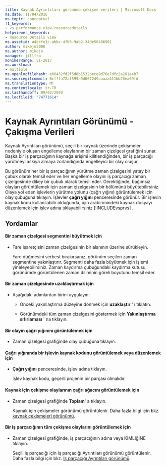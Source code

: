 ```yaml
---
title: Kaynak Ayrıntıları görünümü-çekişme verileri | Microsoft Docs
ms.date: 11/04/2016
ms.topic: conceptual
f1_keywords:
- vs.performance.view.resourcedetails
helpviewer_keywords:
- Resource Details view
ms.assetid: a4ecfe1c-abbc-4fb3-9ab2-34de50486901
author: mikejo5000
ms.author: mikejo
manager: jillfra
monikerRange: vs-2017
ms.workload:
- multiple
ms.openlocfilehash: e66432fd2f5d8b1532bece9d76e7dfc2a261e4b7
ms.sourcegitcommit: 6cfffa72af599a9d667249caaaa411bb28ea69fd
ms.translationtype: MT
ms.contentlocale: tr-TR
ms.lasthandoff: 09/02/2020
ms.locfileid: "74771614"
---
```

# <a name="resource-details-view---contention-data"></a>Kaynak Ayrıntıları Görünümü - Çakışma Verileri
Kaynak Ayrıntıları görünümü, seçili bir kaynak üzerinde çekişmeler nedeniyle oluşan engelleme olaylarının bir zaman çizelgesi grafiğini sunar. Başka bir iş parçacığının kaynağa erişimi kilitlendiğinden, bir iş parçacığı yürütmeyi askıya almaya zorlandığında engelleyici bir olay oluşur.

 Bu görünüm her bir iş parçacığının yürütme zaman çizelgesini yatay bir çubuk olarak temsil eder ve her engelleme olayını iş parçacığı zaman çizelgesinde dikey bir çubuk olarak temsil eder. Gerektiğinde, bağımsız olayları görüntülemek için zaman çizelgesinin bir bölümünü büyütebilirsiniz. Olaya yol eden işlevlerin yürütme yolunu (çağrı yığını) görüntülemek için olay çubuğuna tıklayın. İşlevler **çağrı yığını** penceresinde görünür. Bir işlevin kaynak kodu kullanılabilir olduğunda, için arabirimindeki kaynak dosyayı düzenlemek için işlev adına tıklayabilirsiniz [!INCLUDE[vsprvs](../code-quality/includes/vsprvs_md.md)] .

## <a name="procedures"></a>Yordamlar

#### <a name="to-magnify-a-timeline-segment"></a>Bir zaman çizelgesi segmentini büyütmek için

- Fare işaretçisini zaman çizelgesinin bir alanının üzerine sürükleyin.

     Fare düğmesini serbest bırakırsanız, görünüm seçilen zaman segmentine yakınlaştırır. Segmenti daha fazla büyütmek için işlemi yineleyebilirsiniz. Zaman kaydırma çubuğundaki kaydırma kutusu, görünümde görüntülenen zaman diliminin göreli boyutunu temsil eder.

#### <a name="to-zoom-out-on-a-timeline"></a>Bir zaman çizelgesinde uzaklaştırmak için

- Aşağıdaki adımlardan birini uygulayın:

  - Önceki yakınlaştırma düzeyine dönmek için **uzaklaştır** ' ı tıklatın.

  - Görünümdeki tüm zaman çizelgesini göstermek için **Yakınlaştırma sıfırlaması** ' na tıklayın.

#### <a name="to-view-the-call-stack-of-an-event"></a>Bir olayın çağrı yığınını görüntülemek için

- Zaman çizelgesi grafiğinde olay çubuğuna tıklayın.

#### <a name="to-view-or-edit-the-source-code-of-a-function-in-the-call-stack"></a>Çağrı yığınında bir işlevin kaynak kodunu görüntülemek veya düzenlemek için

- **Çağrı yığını** penceresinde, işlev adına tıklayın.

  İşlev kaynak kodu, geçerli projenin bir parçası olmalıdır.

#### <a name="to-view-the-call-tree-of-contention-events-for-the-resource"></a>Kaynak için çekişme olaylarının çağrı ağacını görüntülemek için

- Zaman çizelgesi grafiğinde **Toplam**' a tıklayın.

     Kaynak için çekişmeler görünümü görüntülenir. Daha fazla bilgi için bkz. [kaynak çekişmeleri görünümü](../profiling/resource-contentions-view-contention-data.md).

#### <a name="to-view-all-the-contention-events-of-a-thread"></a>Bir iş parçacığının tüm çekişme olaylarını görüntülemek için

- Zaman çizelgesi grafiğinde, iş parçacığının adına veya KIMLIğINE tıklayın.

     Seçili iş parçacığı için Iş parçacığı Ayrıntıları görünümü görüntülenir. Daha fazla bilgi için bkz. [Iş parçacığı Ayrıntıları görünümü](../profiling/thread-details-view-contention-data.md).
